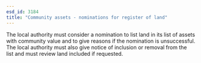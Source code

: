 ```yaml
---
esd_id: 3184
title: "Community assets - nominations for register of land"
---
```


The local authority must consider a nomination to list land in its list of assets with community value and to give reasons if the nomination is unsuccessful. The local authority must also give notice of inclusion or removal from the list and must review land included if requested.

